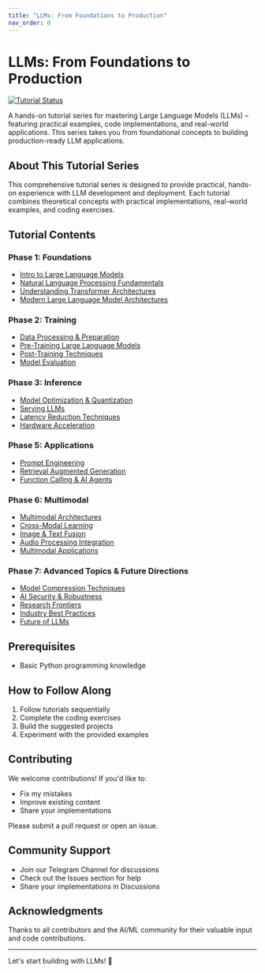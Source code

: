 ```yaml
---
title: "LLMs: From Foundations to Production"
nav_order: 0
---
```

# LLMs: From Foundations to Production

[![Tutorial Status](https://img.shields.io/badge/Status-In_Progress-yellow)](https://img.shields.io/badge/Status-In_Progress-yellow)

A hands-on tutorial series for mastering Large Language Models (LLMs) – featuring practical examples, code implementations, and real-world applications. This series takes you from foundational concepts to building production-ready LLM applications.

## About This Tutorial Series
This comprehensive tutorial series is designed to provide practical, hands-on experience with LLM development and deployment. Each tutorial combines theoretical concepts with practical implementations, real-world examples, and coding exercises.

## Tutorial Contents

### Phase 1: Foundations
- [Intro to Large Language Models](Intro.md) 
- [Natural Language Processing Fundamentals](NLP_Basics.md) 
- [Understanding Transformer Architectures](Transformers.md) 
- [Modern Large Language Model Architectures](LLM_Architectures.md) 

### Phase 2: Training
- [Data Processing & Preparation](Data_Processing.md) 
- [Pre-Training Large Language Models](Pre_Training.md) 
- [Post-Training Techniques](Post_Training.md) 
- [Model Evaluation](Evaluation.md) 

### Phase 3: Inference
- [Model Optimization & Quantization](Inference_Optimization.md) 
- [Serving LLMs](Serving_LLMs.md) 
- [Latency Reduction Techniques](Latency_Reduction.md) 
- [Hardware Acceleration](Hardware_Acceleration.md) 

### Phase 5: Applications
- [Prompt Engineering](Prompt_Engineering.md) 
- [Retrieval Augmented Generation](RAG.md) 
- [Function Calling & AI Agents](Agents.md) 

### Phase 6: Multimodal
- [Multimodal Architectures](Multimodal_Architectures.md) 
- [Cross-Modal Learning](Cross_Modal_Learning.md) 
- [Image & Text Fusion](Vision_Language.md) 
- [Audio Processing Integration](Audio_Processing.md) 
- [Multimodal Applications](Multimodal_Apps.md) 

### Phase 7: Advanced Topics & Future Directions
- [Model Compression Techniques](Model_Compression.md) 
- [AI Security & Robustness](AI_Security.md) 
- [Research Frontiers](Research_Frontiers.md) 
- [Industry Best Practices](Industry_Best_Practices.md) 
- [Future of LLMs](Future_LLMs.md) 

## Prerequisites
- Basic Python programming knowledge

## How to Follow Along
1. Follow tutorials sequentially
2. Complete the coding exercises
3. Build the suggested projects
4. Experiment with the provided examples

## Contributing
We welcome contributions! If you'd like to:
- Fix my mistakes
- Improve existing content
- Share your implementations

Please submit a pull request or open an issue.

## Community Support
- Join our Telegram Channel for discussions
- Check out the Issues section for help
- Share your implementations in Discussions

## Acknowledgments
Thanks to all contributors and the AI/ML community for their valuable input and code contributions.

---

Let's start building with LLMs! 🚀

